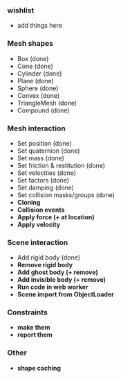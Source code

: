 ### wishlist
* add things here

### Mesh shapes
* Box (done)
* Cone (done)
* Cylinder (done)
* Plane (done)
* Sphere (done)
* Convex (done)
* TriangleMesh (done)
* Compound (done)

### Mesh interaction
* Set position (done)
* Set quaternion (done)
* Set mass (done)
* Set friction & restitution (done)
* Set velocities (done)
* Set factors (done)
* Set damping (done)
* Set collision masks/groups (done)
* **Cloning**
* **Collision events**
* **Apply force (+ at location)**
* **Apply velocity**

### Scene interaction
* Add rigid body (done)
* **Remove rigid body**
* **Add ghost body (+ remove)**
* **Add invisible body (+ remove)**
* **Run code in web worker**
* **Scene import from ObjectLoader**

### Constraints
* **make them**
* **report them**

### Other
* **shape caching**